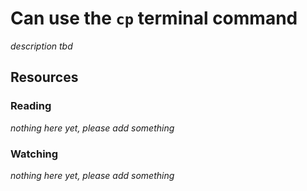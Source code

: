 # Can use the `cp` terminal command

_description tbd_

## Resources

### Reading

_nothing here yet, please add something_

### Watching

_nothing here yet, please add something_
